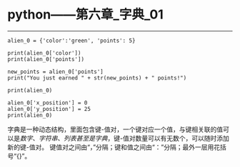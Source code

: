 # python——第六章_字典_01
---
```
alien_0 = {'color':'green', 'points': 5}

print(alien_0['color'])
print(alien_0['points'])

new_points = alien_0['points']
print("You just earned " + str(new_points) + " points!")

print(alien_0)

alien_0['x_position'] = 0
alien_0['y_position'] = 25
print(alien_0)
```
字典是一种动态结构，里面包含键-值对，一个键对应一个值，与键相关联的值可以是*数字、字符串、列表甚至是字典*，键-值对数量可以有无数个，可以随时添加新的键-值对。
键值对之间由“，”分隔；键和值之间由“：”分隔；最外一层用花括号“{}”。
